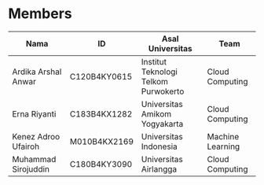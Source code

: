 # Members

| **Nama**                   | **ID**         | **Asal Universitas**                    | **Team**           |
|----------------------------|---------------|-----------------------------------------|--------------------|
| Ardika Arshal Anwar        | C120B4KY0615  | Institut Teknologi Telkom Purwokerto    | Cloud Computing    |
| Erna Riyanti               | C183B4KX1282  | Universitas Amikom Yogyakarta           | Cloud Computing    |
| Kenez Adroo Ufairoh        | M010B4KX2169  | Universitas Indonesia                   | Machine Learning   |
| Muhammad Sirojuddin        | C180B4KY3090  | Universitas Airlangga                   | Cloud Computing    |

